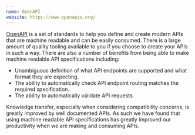 ```yaml
---
name: OpenAPI
website: https://www.openapis.org/
---
```

[OpenAPI](https://www.openapis.org/) is a set of standards to help you define and create modern APIs that are machine readable and can be easily consumed.
There is a large amount of quality tooling available to you if you choose to create your APIs in such a way.
There are also a number of benefits from being able to make machine readable API specifications including:

- Unambiguous definition of what API endpoints are supported and what format they are expecting.
- The ability to automatically check API endpoint routing matches the required specification.
- The ability to automatically validate API requests.

Knowledge transfer, especially when considering compatibility concerns, is greatly improved by well documented APIs.
As such we have found that using machine readable API specifications has greatly improved our productivity when we are making and consuming APIs.
